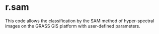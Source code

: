 # r.sam
This code allows the classification by the SAM method of hyper-spectral images on the GRASS GIS platform with user-defined parameters.
